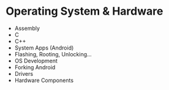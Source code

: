 # Operating System & Hardware

* Assembly
* C
* C++
* System Apps (Android)
* Flashing, Rooting, Unlocking...
* OS Development
* Forking Android
* Drivers
* Hardware Components
